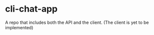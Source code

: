 # cli-chat-app
A repo that includes both the API and the client.
(The client is yet to be implemented)
